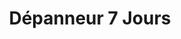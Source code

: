 ---
title: "Dépanneur 7 Jours"
url: /montreal/depanneur-7-jours-avenue-de-leglise/
shop: convenience
---